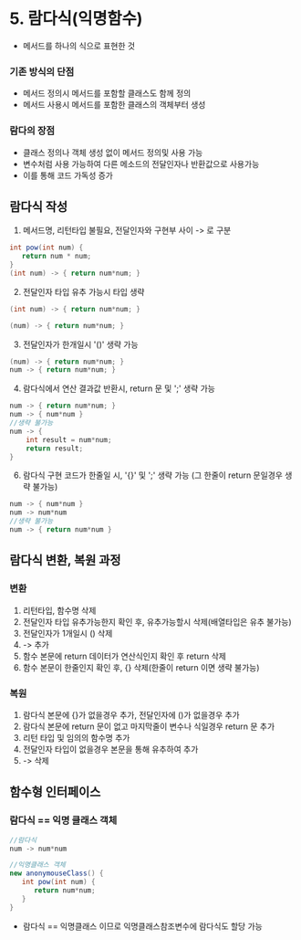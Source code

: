 # 5. 람다식(익명함수)
* 메서드를 하나의 식으로 표현한 것
### 기존 방식의 단점
* 메서드 정의시 메서드를 포함할 클래스도 함께 정의
* 메서드 사용시 메서드를 포함한 클래스의 객체부터 생성
### 람다의 장점
* 클래스 정의나 객체 생성 없이 메서드 정의및 사용 가능
* 변수처럼 사용 가능하여 다른 메소드의 전달인자나 반환값으로 사용가능
* 이를 통해 코드 가독성 증가

## 람다식 작성
1. 메서드명, 리턴타입 불필요, 전달인자와 구현부 사이 -> 로 구분
```java
int pow(int num) {
   return num * num;
}
(int num) -> { return num*num; }
```
2. 전달인자 타입 유추 가능시 타입 생략
```java
(int num) -> { return num*num; }

(num) -> { return num*num; }
```
3. 전달인자가 한개일시 '()' 생략 가능
```java
(num) -> { return num*num; }
num -> { return num*num; }
```
4. 람다식에서 연산 결과값 반환시, return 문 및 ';' 생략 가능
```java
num -> { return num*num; }
num -> { num*num }
//생략 불가능
num -> { 
	int result = num*num;
	return result;
}
```
6. 람다식 구현 코드가 한줄일 시, '{}' 및 ';' 생략 가능 (그 한줄이 return 문일경우 생략 불가능)
```java
num -> { num*num }
num -> num*num
//생략 불가능
num -> { return num*num }
```

## 람다식 변환, 복원 과정
### 변환
1. 리턴타입, 함수명 삭제
2. 전달인자 타입 유추가능한지 확인 후, 유추가능할시 삭제(배열타입은 유추 불가능)
3. 전달인자가 1개일시 () 삭제
4. -> 추가
5. 함수 본문에 return 데이터가 연산식인지 확인 후 return 삭제
6. 함수 본문이 한줄인지 확인 후, {} 삭제(한줄이 return 이면 생략 불가능)

### 복원
1. 람다식 본문에 {}가 없을경우 추가, 전달인자에 ()가 없을경우 추가
2. 람다식 본문에 return 문이 없고 마지막줄이 변수나 식일경우 return 문 추가
3. 리턴 타입 및 임의의 함수명 추가
4. 전달인자 타입이 없을경우 본문을 통해 유추하여 추가
5. -> 삭제

## 함수형 인터페이스
### 람다식 == 익명 클래스 객체
```java
//람다식
num -> num*num

//익명클래스 객체
new anonymouseClass() {
   int pow(int num) {
      return num*num;
   }
}
```
* 람다식 == 익명클래스 이므로 익명클래스참조변수에 람다식도 할당 가능
```
```
<!--stackedit_data:
eyJoaXN0b3J5IjpbLTU0NjkzMjgyNCwtMTMyNDk0NDc5NSwyOD
A4MzI4NDgsLTE5OTc3ODExNjZdfQ==
-->